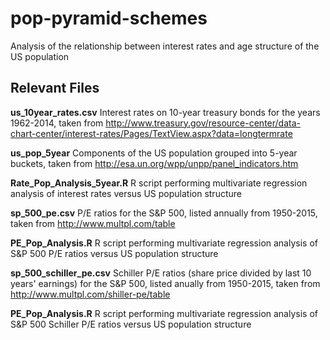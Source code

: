 # pop-pyramid-schemes
Analysis of the relationship between interest rates and age structure of the US population

## Relevant Files
**us_10year_rates.csv** Interest rates on 10-year treasury bonds for the years 1962-2014, taken from http://www.treasury.gov/resource-center/data-chart-center/interest-rates/Pages/TextView.aspx?data=longtermrate

**us_pop_5year** Components of the US population grouped into 5-year buckets, taken from http://esa.un.org/wpp/unpp/panel_indicators.htm

**Rate_Pop_Analysis_5year.R** R script performing multivariate regression analysis of interest rates versus US population structure

**sp_500_pe.csv** P/E ratios for the S&P 500, listed annually from 1950-2015, taken from http://www.multpl.com/table

**PE_Pop_Analysis.R** R script performing multivariate regression analysis of S&P 500 P/E ratios versus US population structure

**sp_500_schiller_pe.csv** Schiller P/E ratios (share price divided by last 10 years' earnings) for the S&P 500, listed anually from 1950-2015, taken from http://www.multpl.com/shiller-pe/table

**PE_Pop_Analysis.R** R script performing multivariate regression analysis of S&P 500 Schiller P/E ratios versus US population structure

